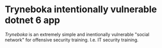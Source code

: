 Tryneboka intentionally vulnerable dotnet 6 app
==============================================

_Tryneboka_ is an extremely simple and inentionally vulnerable "social network" for offensive security training. I.e. IT security training.